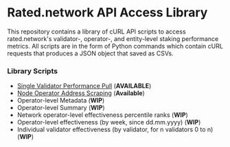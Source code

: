 # Rated.network API Access Library
This repository contains a library of cURL API scripts to access rated.network's validator-, operator-, and entity-level staking performance metrics. All scripts are in the form of Python commands which contain cURL requests that produces a JSON object that saved as CSVs.

### Library Scripts

- [Single Validator Performance Pull](https://github.com/ArtDemocrat/rated.network_APIlibrary/blob/main/SingleValidatorPerformance.py) (**AVAILABLE**)
- [Node Operator Address Scraping](https://github.com/ArtDemocrat/rated.network_APIlibrary/blob/main/NodeOperatorScraping.py) (**Available**)
- Operator-level Metadata (**WIP**)
- Operator-level Summary (**WIP**)
- Network operator-level effectiveness percentile ranks (**WIP**)
- Operator-level effectiveness (by week, since dd.mm.yyyy) (**WIP**)
- Individual validator effectiveness (by validator, for n validators 0 to n) (**WIP**)
